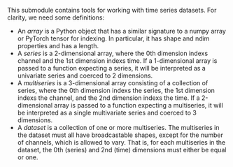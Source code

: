 This submodule contains tools for working with time series datasets. For clarity, we need some definitions:

 * An *array* is a Python object that has a similar signature to a numpy array or PyTorch tensor for indexing. In particular, it has shape and ndim properties and has a length.
 * A *series* is a 2-dimensional array, where the 0th dimension indexs channel and the 1st dimension indexs time. If a 1-dimensional array is passed to a function expecting a series, it will be interpreted as a univariate series and coerced to 2 dimensions.
 * A *multiseries* is a 3-dimensional array consisting of a collection of series, where the 0th dimension indexs the series, the 1st dimension indexs the channel, and the 2nd dimension indexs the time. If a 2-dimensional array is passed to a function expecting a multiseries, it will be interpreted as a single multivariate series and coerced to 3 dimensions.
 * A *dataset* is a collection of one or more multiseries. The multiseries in the dataset must all have broadcastable shapes, except for the number of channels, which is allowed to vary. That is, for each multiseries in the dataset, the 0th (series) and 2nd (time) dimensions must either be equal or one.
